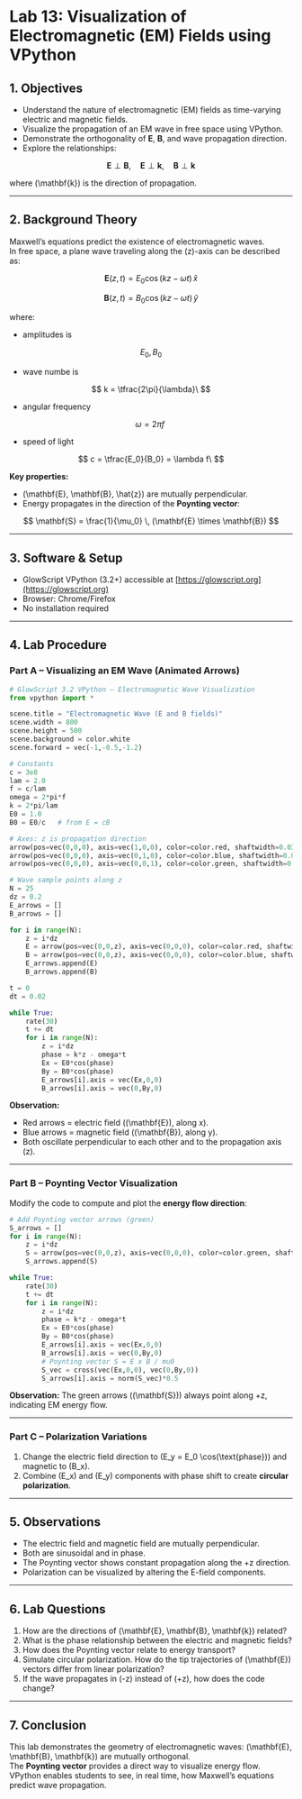 # Lab 13: Visualization of Electromagnetic (EM) Fields using VPython

## 1. Objectives
- Understand the nature of electromagnetic (EM) fields as time-varying electric and magnetic fields.  
- Visualize the propagation of an EM wave in free space using VPython.  
- Demonstrate the orthogonality of **E**, **B**, and wave propagation direction.  
- Explore the relationships:  

$$
\mathbf{E} \perp \mathbf{B}, \quad \mathbf{E} \perp \mathbf{k}, \quad \mathbf{B} \perp \mathbf{k}
$$  

where \(\mathbf{k}\) is the direction of propagation.  

---

## 2. Background Theory
Maxwell’s equations predict the existence of electromagnetic waves.  
In free space, a plane wave traveling along the \(z\)-axis can be described as:

$$
\mathbf{E}(z,t) = E_0 \cos(kz - \omega t)\,\hat{x}
$$

$$
\mathbf{B}(z,t) = B_0 \cos(kz - \omega t)\,\hat{y}
$$

where:  
- amplitudes is

$$ 
E_0, B_0 
$$

- wave numbe is

$$ 
k = \tfrac{2\pi}{\lambda}\ 
$$  

- angular frequency
  
$$ 
\omega = 2\pi f\
$$ 

- speed of light
  
$$
c = \tfrac{E_0}{B_0} = \lambda f\
$$  

**Key properties:**  
- \(\mathbf{E}, \mathbf{B}, \hat{z}\) are mutually perpendicular.  
- Energy propagates in the direction of the **Poynting vector**:  

$$
\mathbf{S} = \frac{1}{\mu_0} \, (\mathbf{E} \times \mathbf{B})
$$  

---

## 3. Software & Setup
- GlowScript VPython (3.2+) accessible at [https://glowscript.org](https://glowscript.org)  
- Browser: Chrome/Firefox  
- No installation required  

---

## 4. Lab Procedure

### Part A – Visualizing an EM Wave (Animated Arrows)
```python
# GlowScript 3.2 VPython – Electromagnetic Wave Visualization
from vpython import *

scene.title = "Electromagnetic Wave (E and B fields)"
scene.width = 800
scene.height = 500
scene.background = color.white
scene.forward = vec(-1,-0.5,-1.2)

# Constants
c = 3e8
lam = 2.0
f = c/lam
omega = 2*pi*f
k = 2*pi/lam
E0 = 1.0
B0 = E0/c   # from E = cB

# Axes: z is propagation direction
arrow(pos=vec(0,0,0), axis=vec(1,0,0), color=color.red, shaftwidth=0.03)   # x-axis (E)
arrow(pos=vec(0,0,0), axis=vec(0,1,0), color=color.blue, shaftwidth=0.03)  # y-axis (B)
arrow(pos=vec(0,0,0), axis=vec(0,0,1), color=color.green, shaftwidth=0.03) # z-axis (prop)

# Wave sample points along z
N = 25
dz = 0.2
E_arrows = []
B_arrows = []

for i in range(N):
    z = i*dz
    E = arrow(pos=vec(0,0,z), axis=vec(0,0,0), color=color.red, shaftwidth=0.02)
    B = arrow(pos=vec(0,0,z), axis=vec(0,0,0), color=color.blue, shaftwidth=0.02)
    E_arrows.append(E)
    B_arrows.append(B)

t = 0
dt = 0.02

while True:
    rate(30)
    t += dt
    for i in range(N):
        z = i*dz
        phase = k*z - omega*t
        Ex = E0*cos(phase)
        By = B0*cos(phase)
        E_arrows[i].axis = vec(Ex,0,0)
        B_arrows[i].axis = vec(0,By,0)
```

**Observation:**  
- Red arrows = electric field (\(\mathbf{E}\), along x).  
- Blue arrows = magnetic field (\(\mathbf{B}\), along y).  
- Both oscillate perpendicular to each other and to the propagation axis (z).  

---

### Part B – Poynting Vector Visualization
Modify the code to compute and plot the **energy flow direction**:

```python
# Add Poynting vector arrows (green)
S_arrows = []
for i in range(N):
    z = i*dz
    S = arrow(pos=vec(0,0,z), axis=vec(0,0,0), color=color.green, shaftwidth=0.02)
    S_arrows.append(S)

while True:
    rate(30)
    t += dt
    for i in range(N):
        z = i*dz
        phase = k*z - omega*t
        Ex = E0*cos(phase)
        By = B0*cos(phase)
        E_arrows[i].axis = vec(Ex,0,0)
        B_arrows[i].axis = vec(0,By,0)
        # Poynting vector S = E x B / mu0
        S_vec = cross(vec(Ex,0,0), vec(0,By,0))
        S_arrows[i].axis = norm(S_vec)*0.5
```

**Observation:** The green arrows (\(\mathbf{S}\)) always point along +z, indicating EM energy flow.  

---

### Part C – Polarization Variations
1. Change the electric field direction to \(E_y = E_0 \cos(\text{phase})\) and magnetic to \(B_x\).  
2. Combine \(E_x\) and \(E_y\) components with phase shift to create **circular polarization**.  

---

## 5. Observations
- The electric field and magnetic field are mutually perpendicular.  
- Both are sinusoidal and in phase.  
- The Poynting vector shows constant propagation along the +z direction.  
- Polarization can be visualized by altering the E-field components.  

---

## 6. Lab Questions
1. How are the directions of \(\mathbf{E}, \mathbf{B}, \mathbf{k}\) related?  
2. What is the phase relationship between the electric and magnetic fields?  
3. How does the Poynting vector relate to energy transport?  
4. Simulate circular polarization. How do the tip trajectories of \(\mathbf{E}\) vectors differ from linear polarization?  
5. If the wave propagates in \(-z\) instead of \(+z\), how does the code change?  

---

## 7. Conclusion
This lab demonstrates the geometry of electromagnetic waves: \(\mathbf{E}, \mathbf{B}, \mathbf{k}\) are mutually orthogonal.  
The **Poynting vector** provides a direct way to visualize energy flow. VPython enables students to see, in real time, how Maxwell’s equations predict wave propagation.

